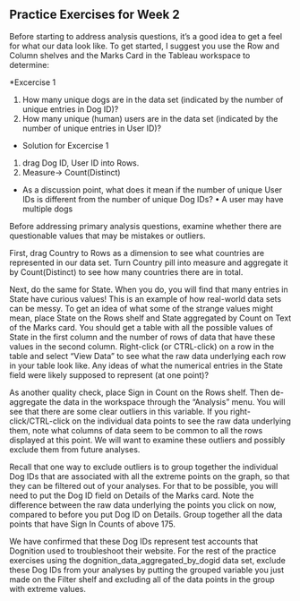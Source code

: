 ## Practice Exercises for Week 2

Before starting to address analysis questions, it’s a good idea to get a feel for what our
data look like. To get started, I suggest you use the Row and Column shelves and the
Marks Card in the Tableau workspace to determine:

*Excercise 1
1) How many unique dogs are in the data set (indicated by the number of unique
entries in Dog ID)?
2) How many unique (human) users are in the data set (indicated by the number of
unique entries in User ID)?

* Solution for Excercise 1
1. drag Dog ID, User ID into Rows. 
2. Measure-> Count(Distinct)

* As a discussion point, what does it mean if the number of unique User IDs is different
from the number of unique Dog IDs?
• A user may have multiple dogs

Before addressing primary analysis questions, examine whether there are questionable values
that may be mistakes or outliers.

First, drag Country to Rows as a dimension to see what countries are represented in our data set.
Turn Country pill into measure and aggregate it by Count(Distinct) to see how many countries there are in total.

Next, do the same for State. When you do, you will find that many entries in State have
curious values! This is an example of how real-world data sets can be messy. To get an
idea of what some of the strange values might mean, place State on the Rows shelf and
State aggregated by Count on Text of the Marks card. You should get a table with all the
possible values of State in the first column and the number of rows of data that have these
values in the second column. Right-click (or CTRL-click) on a row in the table and select
“View Data” to see what the raw data underlying each row in your table look like. Any
ideas of what the numerical entries in the State field were likely supposed to represent (at
one point)?

As another quality check, place Sign in Count on the Rows shelf. Then de-aggregate the
data in the workspace through the “Analysis” menu. You will see that there are some clear
outliers in this variable. If you right-click/CTRL-click on the individual data points to see
the raw data underlying them, note what columns of data seem to be common to all the
rows displayed at this point. We will want to examine these outliers and possibly exclude
them from future analyses.

Recall that one way to exclude outliers is to group together the individual Dog IDs that are
associated with all the extreme points on the graph, so that they can be filtered out of your
analyses. For that to be possible, you will need to put the Dog ID field on Details of the
Marks card. Note the difference between the raw data underlying the points you click on
now, compared to before you put Dog ID on Details. Group together all the data points
that have Sign In Counts of above 175.

We have confirmed that these Dog IDs represent test accounts that Dognition used to
troubleshoot their website. For the rest of the practice exercises using the
dognition_data_aggregated_by_dogid data set, exclude these Dog IDs from your analyses
by putting the grouped variable you just made on the Filter shelf and excluding all of the
data points in the group with extreme values.
